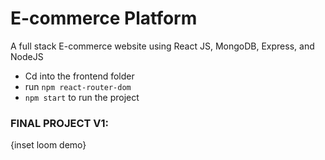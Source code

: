 # E-commerce Platform
A full stack E-commerce website using React JS, MongoDB, Express, and NodeJS

- Cd into the frontend folder
- run `npm react-router-dom`
- `npm start` to run the project


### FINAL PROJECT V1:
{inset loom demo}
